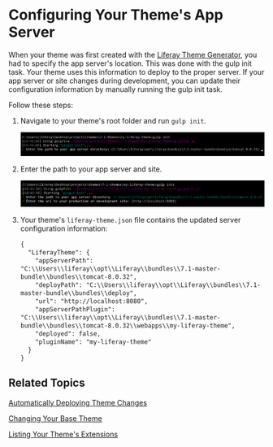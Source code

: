 # Configuring Your Theme's App Server [](id=configuring-your-themes-app-server)

When your theme was first created with the 
[Liferay Theme Generator](), 
you had to specify the app server's location. This was done with the gulp init 
task. Your theme uses this information to deploy to the proper server. If your 
app server or site changes during development, you can update their 
configuration information by manually running the gulp init task.

Follow these steps:

1.  Navigate to your theme's root folder and run `gulp init`.

    ![Figure 1: Run the `gulp init` task to update your app server configuration.](../../../../images/theme-dev-server-configuration-gulp-init.png)

2.  Enter the path to your app server and site.

    ![Figure 2: You can also run the `gulp init` task to update your site's URL.](../../../../images/theme-dev-server-configuration-gulp-init-config.png)

3.  Your theme's `liferay-theme.json` file contains the updated server 
    configuration information:
    
        {
          "LiferayTheme": {
            "appServerPath": "C:\\Users\\liferay\\opt\\Liferay\\bundles\\7.1-master-bundle\\bundles\\tomcat-8.0.32",
            "deployPath": "C:\\Users\\liferay\\opt\\Liferay\\bundles\\7.1-master-bundle\\bundles\\deploy",
            "url": "http://localhost:8080",
            "appServerPathPlugin": "C:\\Users\\liferay\\opt\\Liferay\\bundles\\7.1-master-bundle\\bundles\\tomcat-8.0.32\\webapps\\my-liferay-theme",
            "deployed": false,
            "pluginName": "my-liferay-theme"
          }
        }

## Related Topics [](id=related-topics)

[Automatically Deploying Theme Changes](/develop/tutorials/-/knowledge_base/7-1/automatically-deploying-theme-changes)

[Changing Your Base Theme](/develop/tutorials/-/knowledge_base/7-1/changing-your-base-theme)

[Listing Your Theme's Extensions](/develop/tutorials/-/knowledge_base/7-1/listing-your-themes-extensions)

